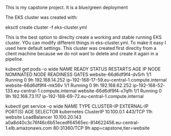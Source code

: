 This is my capstone project.
It is a blue/green deployment

The EKS cluster was created with:

eksctl create cluster -f eks-cluster.yml

This is the best option to direclty create a working and stable running EKS cluster.
YOu can modify different things in eks-cluster.yml.
To make it easy I used here default settings.
This cluster was created first direclty from a client machine because we do not want to delete and create it again in a pipeline.

kubectl get pods -o wide
NAME                      READY   STATUS    RESTARTS   AGE   IP               NODE                                              NOMINATED NODE   READINESS GATES
website-66d6df9f4-dv5rh   1/1     Running   0          9h    192.168.14.252   ip-192-168-17-59.eu-central-1.compute.internal    <none>           <none>
website-66d6df9f4-mk56v   1/1     Running   0          9h    192.168.62.252   ip-192-168-52-133.eu-central-1.compute.internal   <none>           <none>
website-66d6df9f4-x7qfh   1/1     Running   0          9h    192.168.73.117   ip-192-168-69-72.eu-central-1.compute.internal    <none>           <none>

kubectl get service -o wide
NAME         TYPE           CLUSTER-IP      EXTERNAL-IP                                                                 PORT(S)        AGE   SELECTOR
kubernetes   ClusterIP      10.100.0.1      <none>                                                                      443/TCP        11h   <none>
website      LoadBalancer   10.100.20.143   a0a8d40c3c76f46c6b51ecedf64565ec-814622456.eu-central-1.elb.amazonaws.com   80:31360/TCP   9h    app=capstone,tier=website
